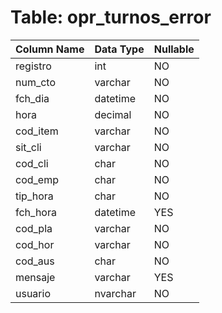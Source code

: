 # Table: opr_turnos_error

| Column Name | Data Type | Nullable |
|-------------|-----------|----------|
| registro | int | NO |
| num_cto | varchar | NO |
| fch_dia | datetime | NO |
| hora | decimal | NO |
| cod_item | varchar | NO |
| sit_cli | varchar | NO |
| cod_cli | char | NO |
| cod_emp | char | NO |
| tip_hora | char | NO |
| fch_hora | datetime | YES |
| cod_pla | varchar | NO |
| cod_hor | varchar | NO |
| cod_aus | char | NO |
| mensaje | varchar | YES |
| usuario | nvarchar | NO |
